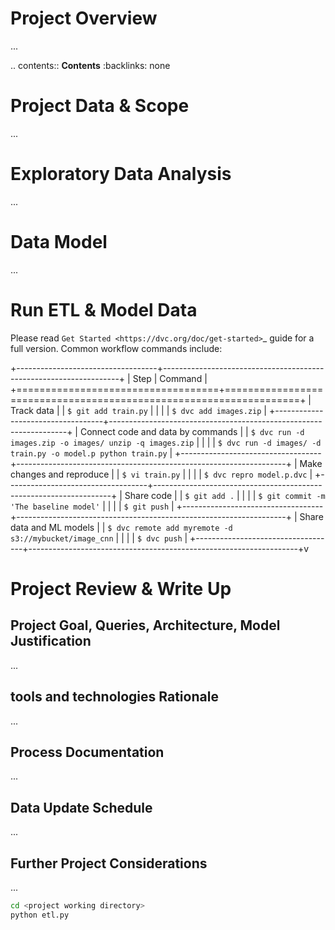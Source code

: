 # Project Overview

...


.. contents:: **Contents**
  :backlinks: none


Project Data & Scope
====================

...

Exploratory Data Analysis
=========================

...

Data Model
==========

...

Run ETL & Model Data
====================

Please read `Get Started <https://dvc.org/doc/get-started>`_ guide for a full version. Common workflow commands include:

+-----------------------------------+-------------------------------------------------------------------+
| Step                              | Command                                                           |
+===================================+===================================================================+
| Track data                        | | ``$ git add train.py``                                          |
|                                   | | ``$ dvc add images.zip``                                        |
+-----------------------------------+-------------------------------------------------------------------+
| Connect code and data by commands | | ``$ dvc run -d images.zip -o images/ unzip -q images.zip``      |
|                                   | | ``$ dvc run -d images/ -d train.py -o model.p python train.py`` |
+-----------------------------------+-------------------------------------------------------------------+
| Make changes and reproduce        | | ``$ vi train.py``                                               |
|                                   | | ``$ dvc repro model.p.dvc``                                     |
+-----------------------------------+-------------------------------------------------------------------+
| Share code                        | | ``$ git add .``                                                 |
|                                   | | ``$ git commit -m 'The baseline model'``                        |
|                                   | | ``$ git push``                                                  |
+-----------------------------------+-------------------------------------------------------------------+
| Share data and ML models          | | ``$ dvc remote add myremote -d s3://mybucket/image_cnn``        |
|                                   | | ``$ dvc push``                                                  |
+-----------------------------------+-------------------------------------------------------------------+v

Project Review & Write Up
=========================

Project Goal, Queries, Architecture, Model Justification
--------------------------------------------------------

...

tools and technologies Rationale
--------------------------------

...


Process Documentation
---------------------

...

Data Update Schedule
--------------------

...

Further Project Considerations
------------------------------

...




```bash
cd <project working directory>
python etl.py
```
